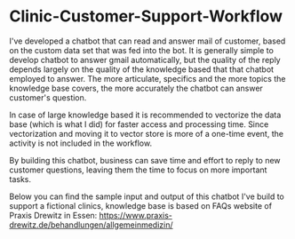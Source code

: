 # Clinic-Customer-Support-Workflow
I've developed a chatbot that can read and answer mail of customer, based on the custom data set that was fed into the bot. It is generally simple to develop chatbot to answer gmail automatically, but the quality of the reply depends largely on the quality of the knowledge based that that chatbot employed to answer. The more articulate, specifics and the more topics the knowledge base covers, the more accurately the chatbot can answer customer's question. 

In case of large knowledge based it is recommended to vectorize the data base (which is what I did) for faster access and processing time.  Since vectorization and moving it to vector store is more of a one-time event, the activity is not included in the workflow.

By building this chatbot, business can save time and effort to reply to new customer questions, leaving them the time to focus on more important tasks. 

Below you can find the sample input and output of this chatbot I've build to support a fictional clinics, knowledge base is based on FAQs website of Praxis Drewitz in Essen: https://www.praxis-drewitz.de/behandlungen/allgemeinmedizin/
